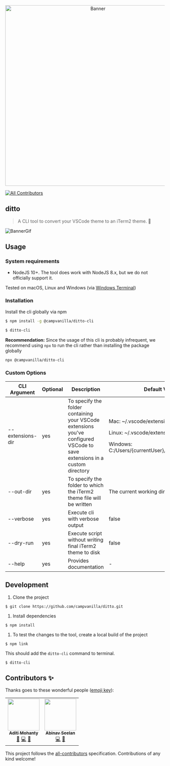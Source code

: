 <div align="center">
  <img width="570" alt="Banner" src="https://user-images.githubusercontent.com/6417910/99180829-a8a1ae80-274f-11eb-9b19-ef8ed796bc83.png">
</div>

<!-- ALL-CONTRIBUTORS-BADGE:START - Do not remove or modify this section -->
[![All Contributors](https://img.shields.io/badge/all_contributors-2-orange.svg?style=flat-square)](#contributors-)
<!-- ALL-CONTRIBUTORS-BADGE:END -->

## ditto

> A CLI tool to convert your VSCode theme to an iTerm2 theme. 🎨

![BannerGif](https://user-images.githubusercontent.com/6417910/99155780-1662c180-26e1-11eb-92b8-7ae6c2fb22a2.gif)


## Usage

### System requirements

- NodeJS 10+. The tool does work with NodeJS 8.x, but we do not officially support it.

Tested on macOS, Linux and Windows (via [Windows Terminal](https://www.microsoft.com/en-us/p/windows-terminal/9n0dx20hk701?activetab=pivot:overviewtab))

### Installation

Install the cli globally via npm

```bash
$ npm install -g @campvanilla/ditto-cli

$ ditto-cli
```

**Recommendation:** Since the usage of this cli is probably infrequent, we recommend using `npx` to run the cli rather than installing the package globally

```bash
npx @campvanilla/ditto-cli
```

### Custom Options

<table>
  <thead>
    <tr>
      <th width='20%'>
        CLI Argument
      </th>
      <th width='10%'>
        Optional
      </th>
      <th width='45%'>
        Description
      </th>
      <th width='25%'>
        Default Value
      </th>
    </tr>
  </thead>
  <tbody>
    <tr>
      <td>--extensions-dir</td>
      <td>yes</td>
      <td>To specify the folder containing your VSCode extensions you've configured VSCode to save extensions in a custom directory</td>
      <td>
        <p>Mac: ~/.vscode/extensions</p>
        <p>Linux: ~/.vscode/extensions</p>
        <p>Windows: C:/Users/{currentUser}/.vscode/extensions</p>
      </td>
    </tr>
    <tr>
      <td>--out-dir</td>
      <td>yes</td>
      <td>To specify the folder to which the iTerm2 theme file will be written</td>
      <td>The current working directory</td>
    </tr>
    <tr>
      <td>--verbose</td>
      <td>yes</td>
      <td>Execute cli with verbose output</td>
      <td>false</td>
    </tr>
    <tr>
      <td>--dry-run</td>
      <td>yes</td>
      <td>Execute script without writing final iTerm2 theme to disk</td>
      <td>false</td>
    </tr>
    <tr>
      <td>--help</td>
      <td>yes</td>
      <td>Provides documentation</td>
      <td>-</td>
    </tr>
  </tbody>
</table>


## Development

1. Clone the project

```
$ git clone https://github.com/campvanilla/ditto.git
```

1. Install dependencies

```
$ npm install
```

1. To test the changes to the tool, create a local build of the project

```
$ npm link
```

This should add the `ditto-cli` command to terminal.

```
$ ditto-cli
```


## Contributors ✨

Thanks goes to these wonderful people ([emoji key](https://allcontributors.org/docs/en/emoji-key)):

<!-- ALL-CONTRIBUTORS-LIST:START - Do not remove or modify this section -->
<!-- prettier-ignore-start -->
<!-- markdownlint-disable -->
<table>
  <tr>
    <td align="center"><a href="https://aditimohanty.com"><img src="https://avatars3.githubusercontent.com/u/6426069?v=4" width="100px;" alt=""/><br /><sub><b>Aditi Mohanty</b></sub></a><br /><a href="#ideas-rheaditi" title="Ideas, Planning, & Feedback">🤔</a> <a href="https://github.com/campvanilla/ditto/commits?author=rheaditi" title="Code">💻</a> <a href="#maintenance-rheaditi" title="Maintenance">🚧</a></td>
    <td align="center"><a href="https://abinavseelan.com"><img src="https://avatars2.githubusercontent.com/u/6417910?v=4" width="100px;" alt=""/><br /><sub><b>Abinav Seelan</b></sub></a><br /><a href="https://github.com/campvanilla/ditto/commits?author=abinavseelan" title="Code">💻</a> <a href="#maintenance-abinavseelan" title="Maintenance">🚧</a></td>
  </tr>
</table>

<!-- markdownlint-enable -->
<!-- prettier-ignore-end -->
<!-- ALL-CONTRIBUTORS-LIST:END -->

This project follows the [all-contributors](https://github.com/all-contributors/all-contributors) specification. Contributions of any kind welcome!
